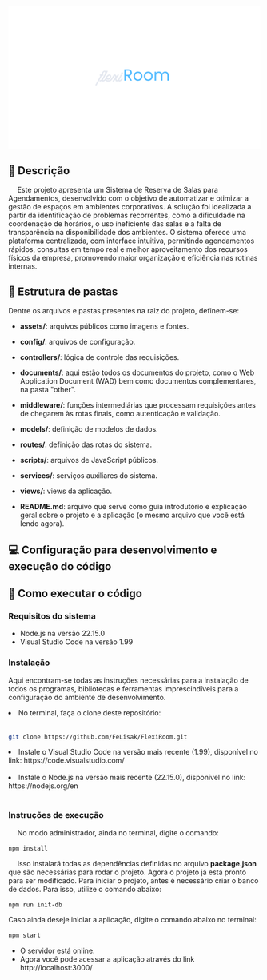 <div align="center">
    <img src="/assets/flexiRoom_Logo.png">
</div>

## 📝 Descrição

&emsp; Este projeto apresenta um Sistema de Reserva de Salas para Agendamentos, desenvolvido com o objetivo de automatizar e otimizar a gestão de espaços em ambientes corporativos. A solução foi idealizada a partir da identificação de problemas recorrentes, como a dificuldade na coordenação de horários, o uso ineficiente das salas e a falta de transparência na disponibilidade dos ambientes. O sistema oferece uma plataforma centralizada, com interface intuitiva, permitindo agendamentos rápidos, consultas em tempo real e melhor aproveitamento dos recursos físicos da empresa, promovendo maior organização e eficiência nas rotinas internas.

## 📁 Estrutura de pastas

Dentre os arquivos e pastas presentes na raiz do projeto, definem-se:

- <b>assets/</b>: arquivos públicos como imagens e fontes.

- <b>config/</b>: arquivos de configuração.

- <b>controllers/</b>: lógica de controle das requisições.

- <b>documents/</b>: aqui estão todos os documentos do projeto, como o Web Application Document (WAD) bem como documentos complementares, na pasta "other".

- <b>middleware/</b>: funções intermediárias que processam requisições antes de chegarem às rotas finais, como autenticação e validação.

- <b>models/</b>: definição de modelos de dados.

- <b>routes/</b>: definição das rotas do sistema.

- <b>scripts/</b>: arquivos de JavaScript públicos.

- <b>services/</b>: serviços auxiliares do sistema.

- <b>views/</b>: views da aplicação.

- <b>README.md</b>: arquivo que serve como guia introdutório e explicação geral sobre o projeto e a aplicação (o mesmo arquivo que você está lendo agora).

## 💻 Configuração para desenvolvimento e execução do código

## 🔧 Como executar o código

### Requisitos do sistema

- Node.js na versão 22.15.0
- Visual Studio Code na versão 1.99<br>

### Instalação

Aqui encontram-se todas as instruções necessárias para a instalação de todos os programas, bibliotecas e ferramentas imprescindíveis para a configuração do ambiente de desenvolvimento.

   <li>No terminal, faça o clone deste repositório:</li><br>
   
```sh
git clone https://github.com/FeLisak/FlexiRoom.git
```

   <li>Instale o Visual Studio Code na versão mais recente (1.99), disponível no link: <link>https://code.visualstudio.com/</link> </li><br>
   <li>Instale o Node.js na versão mais recente (22.15.0), disponível no link: <link>https://nodejs.org/en</link> </li><br>

### Instruções de execução

&emsp; No modo administrador, ainda no terminal, digite o comando:

```sh
npm install
```

&emsp; Isso instalará todas as dependências definidas no arquivo <b>package.json</b> que são necessárias para rodar o projeto. Agora o projeto já está pronto para ser modificado. Para iniciar o projeto, antes é necessário criar o banco de dados. Para isso, utilize o comando abaixo:

```sh
npm run init-db
```

Caso ainda deseje iniciar a aplicação, digite o comando abaixo no terminal:

```sh
npm start
```

- O servidor está online.
- Agora você pode acessar a aplicação através do link http://localhost:3000/